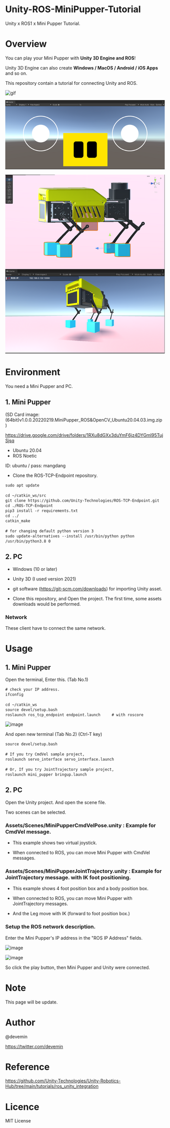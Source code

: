# Unity-ROS-MiniPupper-Tutorial
Unity x ROS1 x Mini Pupper Tutorial.

# Overview

You can play your Mini Pupper with <b>Unity 3D Engine and ROS</b>!

Unity 3D Engine can also create <b>Windows / MacOS / Android / iOS Apps</b> and so on.

This repository contain a tutorial for connecting Unity and ROS.


![gif](https://github.com/devemin/Unity-ROS-MiniPupper-Tutorial/blob/main/media/overview.gif)

![image1](https://github.com/devemin/Unity-ROS-MiniPupper-Tutorial/blob/main/media/pic1.png)

![image2](https://github.com/devemin/Unity-ROS-MiniPupper-Tutorial/blob/main/media/pic2.png)


# Environment

You need a Mini Pupper and PC.

## 1. Mini Pupper

(SD Card image: (64bit)v1.0.0.20220219.MiniPupper_ROS&OpenCV_Ubuntu20.04.03.img.zip )

https://drive.google.com/drive/folders/1RXu8dGXx3duYmF6jz4DYGml95TujSjsq

- Ubuntu 20.04
- ROS Noetic

ID: ubuntu / pass: mangdang

- Clone the ROS-TCP-Endpoint repository.

```
sudo apt update

cd ~/catkin_ws/src
git clone https://github.com/Unity-Technologies/ROS-TCP-Endpoint.git
cd ./ROS-TCP-Endpoint
pip3 install -r requirements.txt
cd ../
catkin_make

# for changing default python version 3
sudo update-alternatives --install /usr/bin/python python /usr/bin/python3.8 0
```



## 2. PC
- Windows (10 or later)
- Unity 3D (I used version 2021)
- git software (https://git-scm.com/downloads) for importing Unity asset.

- Clone this repository, and Open the project. The first time, some assets downloads would be performed.

### Network
These client have to connect the same network.

# Usage

## 1. Mini Pupper

Open the terminal, Enter this. (Tab No.1)

```
# check your IP address.
ifconfig

cd ~/catkin_ws
source devel/setup.bash
roslaunch ros_tcp_endpoint endpoint.launch     # with roscore
```

![image](https://user-images.githubusercontent.com/52738228/193747296-7212c0dd-ca4c-4de0-b39f-cd3bc9db8c87.png)

And open new terminal  (Tab No.2) (Ctrl-T key)

```
source devel/setup.bash

# If you try CmdVel sample project,
roslaunch servo_interface servo_interface.launch

# Or, If you try JointTrajectory sample project,
roslaunch mini_pupper bringup.launch
```




## 2. PC

Open the Unity project. And open the scene file. 

Two scenes can be selected.

### Assets/Scenes/MiniPupperCmdVelPose.unity        :    Example for CmdVel message.

* This example shows two virtual joystick.

* When connected to ROS, you can move Mini Pupper with CmdVel messages.

### Assets/Scenes/MiniPupperJointTrajectory.unity   :    Example for JointTrajectory message.  with IK foot positioning.

* This example shows 4 foot position box and a body position box.

* When connected to ROS, you can move Mini Pupper with JointTrajectory messages.

* And the Leg move with IK (forward to foot position box.)


### Setup the ROS network description.

Enter the Mini Pupper's IP address in the "ROS IP Address" fields.

![image](https://user-images.githubusercontent.com/52738228/193615670-20c2eba7-0060-4d01-9398-495fe0ad8d83.png)

![image](https://user-images.githubusercontent.com/52738228/193615722-dc5099be-51d2-41e7-b18d-72bde794342d.png)

So click the play button, then Mini Pupper and Unity were connected.


# Note

This page will be update.

# Author

@devemin

https://twitter.com/devemin

# Reference

https://github.com/Unity-Technologies/Unity-Robotics-Hub/tree/main/tutorials/ros_unity_integration

# Licence

MIT License


